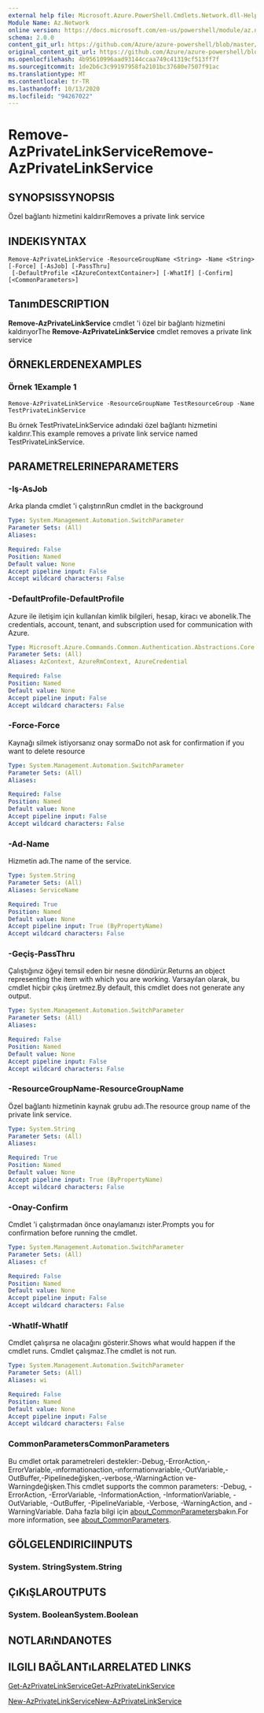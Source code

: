```yaml
---
external help file: Microsoft.Azure.PowerShell.Cmdlets.Network.dll-Help.xml
Module Name: Az.Network
online version: https://docs.microsoft.com/en-us/powershell/module/az.network/remove-azprivatelinkservice
schema: 2.0.0
content_git_url: https://github.com/Azure/azure-powershell/blob/master/src/Network/Network/help/Remove-AzPrivateLinkService.md
original_content_git_url: https://github.com/Azure/azure-powershell/blob/master/src/Network/Network/help/Remove-AzPrivateLinkService.md
ms.openlocfilehash: 4b95610996aad93144ccaa749c41319cf513ff7f
ms.sourcegitcommit: 1de2b6c3c99197958fa2101bc37680e7507f91ac
ms.translationtype: MT
ms.contentlocale: tr-TR
ms.lasthandoff: 10/13/2020
ms.locfileid: "94267022"
---
```

# <span data-ttu-id="2270c-101">Remove-AzPrivateLinkService</span><span class="sxs-lookup"><span data-stu-id="2270c-101">Remove-AzPrivateLinkService</span></span>

## <span data-ttu-id="2270c-102">SYNOPSIS</span><span class="sxs-lookup"><span data-stu-id="2270c-102">SYNOPSIS</span></span>
<span data-ttu-id="2270c-103">Özel bağlantı hizmetini kaldırır</span><span class="sxs-lookup"><span data-stu-id="2270c-103">Removes a private link service</span></span>

## <span data-ttu-id="2270c-104">INDEKI</span><span class="sxs-lookup"><span data-stu-id="2270c-104">SYNTAX</span></span>

```
Remove-AzPrivateLinkService -ResourceGroupName <String> -Name <String> [-Force] [-AsJob] [-PassThru]
 [-DefaultProfile <IAzureContextContainer>] [-WhatIf] [-Confirm] [<CommonParameters>]
```

## <span data-ttu-id="2270c-105">Tanım</span><span class="sxs-lookup"><span data-stu-id="2270c-105">DESCRIPTION</span></span>
<span data-ttu-id="2270c-106">**Remove-AzPrivateLinkService** cmdlet 'i özel bir bağlantı hizmetini kaldırıyor</span><span class="sxs-lookup"><span data-stu-id="2270c-106">The **Remove-AzPrivateLinkService** cmdlet removes a private link service</span></span>

## <span data-ttu-id="2270c-107">ÖRNEKLERDEN</span><span class="sxs-lookup"><span data-stu-id="2270c-107">EXAMPLES</span></span>

### <span data-ttu-id="2270c-108">Örnek 1</span><span class="sxs-lookup"><span data-stu-id="2270c-108">Example 1</span></span>
```
Remove-AzPrivateLinkService -ResourceGroupName TestResourceGroup -Name TestPrivateLinkService
```

<span data-ttu-id="2270c-109">Bu örnek TestPrivateLinkService adındaki özel bağlantı hizmetini kaldırır.</span><span class="sxs-lookup"><span data-stu-id="2270c-109">This example removes a private link service named TestPrivateLinkService.</span></span>

## <span data-ttu-id="2270c-110">PARAMETRELERINE</span><span class="sxs-lookup"><span data-stu-id="2270c-110">PARAMETERS</span></span>

### <span data-ttu-id="2270c-111">-Iş</span><span class="sxs-lookup"><span data-stu-id="2270c-111">-AsJob</span></span>
<span data-ttu-id="2270c-112">Arka planda cmdlet 'i çalıştırın</span><span class="sxs-lookup"><span data-stu-id="2270c-112">Run cmdlet in the background</span></span>

```yaml
Type: System.Management.Automation.SwitchParameter
Parameter Sets: (All)
Aliases:

Required: False
Position: Named
Default value: None
Accept pipeline input: False
Accept wildcard characters: False
```

### <span data-ttu-id="2270c-113">-DefaultProfile</span><span class="sxs-lookup"><span data-stu-id="2270c-113">-DefaultProfile</span></span>
<span data-ttu-id="2270c-114">Azure ile iletişim için kullanılan kimlik bilgileri, hesap, kiracı ve abonelik.</span><span class="sxs-lookup"><span data-stu-id="2270c-114">The credentials, account, tenant, and subscription used for communication with Azure.</span></span>

```yaml
Type: Microsoft.Azure.Commands.Common.Authentication.Abstractions.Core.IAzureContextContainer
Parameter Sets: (All)
Aliases: AzContext, AzureRmContext, AzureCredential

Required: False
Position: Named
Default value: None
Accept pipeline input: False
Accept wildcard characters: False
```

### <span data-ttu-id="2270c-115">-Force</span><span class="sxs-lookup"><span data-stu-id="2270c-115">-Force</span></span>
<span data-ttu-id="2270c-116">Kaynağı silmek istiyorsanız onay sorma</span><span class="sxs-lookup"><span data-stu-id="2270c-116">Do not ask for confirmation if you want to delete resource</span></span>

```yaml
Type: System.Management.Automation.SwitchParameter
Parameter Sets: (All)
Aliases:

Required: False
Position: Named
Default value: None
Accept pipeline input: False
Accept wildcard characters: False
```

### <span data-ttu-id="2270c-117">-Ad</span><span class="sxs-lookup"><span data-stu-id="2270c-117">-Name</span></span>
<span data-ttu-id="2270c-118">Hizmetin adı.</span><span class="sxs-lookup"><span data-stu-id="2270c-118">The name of the service.</span></span>

```yaml
Type: System.String
Parameter Sets: (All)
Aliases: ServiceName

Required: True
Position: Named
Default value: None
Accept pipeline input: True (ByPropertyName)
Accept wildcard characters: False
```

### <span data-ttu-id="2270c-119">-Geçiş</span><span class="sxs-lookup"><span data-stu-id="2270c-119">-PassThru</span></span>
<span data-ttu-id="2270c-120">Çalıştığınız öğeyi temsil eden bir nesne döndürür.</span><span class="sxs-lookup"><span data-stu-id="2270c-120">Returns an object representing the item with which you are working.</span></span>
<span data-ttu-id="2270c-121">Varsayılan olarak, bu cmdlet hiçbir çıkış üretmez.</span><span class="sxs-lookup"><span data-stu-id="2270c-121">By default, this cmdlet does not generate any output.</span></span>

```yaml
Type: System.Management.Automation.SwitchParameter
Parameter Sets: (All)
Aliases:

Required: False
Position: Named
Default value: None
Accept pipeline input: False
Accept wildcard characters: False
```

### <span data-ttu-id="2270c-122">-ResourceGroupName</span><span class="sxs-lookup"><span data-stu-id="2270c-122">-ResourceGroupName</span></span>
<span data-ttu-id="2270c-123">Özel bağlantı hizmetinin kaynak grubu adı.</span><span class="sxs-lookup"><span data-stu-id="2270c-123">The resource group name of the private link service.</span></span>

```yaml
Type: System.String
Parameter Sets: (All)
Aliases:

Required: True
Position: Named
Default value: None
Accept pipeline input: True (ByPropertyName)
Accept wildcard characters: False
```

### <span data-ttu-id="2270c-124">-Onay</span><span class="sxs-lookup"><span data-stu-id="2270c-124">-Confirm</span></span>
<span data-ttu-id="2270c-125">Cmdlet 'i çalıştırmadan önce onaylamanızı ister.</span><span class="sxs-lookup"><span data-stu-id="2270c-125">Prompts you for confirmation before running the cmdlet.</span></span>

```yaml
Type: System.Management.Automation.SwitchParameter
Parameter Sets: (All)
Aliases: cf

Required: False
Position: Named
Default value: None
Accept pipeline input: False
Accept wildcard characters: False
```

### <span data-ttu-id="2270c-126">-WhatIf</span><span class="sxs-lookup"><span data-stu-id="2270c-126">-WhatIf</span></span>
<span data-ttu-id="2270c-127">Cmdlet çalışırsa ne olacağını gösterir.</span><span class="sxs-lookup"><span data-stu-id="2270c-127">Shows what would happen if the cmdlet runs.</span></span>
<span data-ttu-id="2270c-128">Cmdlet çalışmaz.</span><span class="sxs-lookup"><span data-stu-id="2270c-128">The cmdlet is not run.</span></span>

```yaml
Type: System.Management.Automation.SwitchParameter
Parameter Sets: (All)
Aliases: wi

Required: False
Position: Named
Default value: None
Accept pipeline input: False
Accept wildcard characters: False
```

### <span data-ttu-id="2270c-129">CommonParameters</span><span class="sxs-lookup"><span data-stu-id="2270c-129">CommonParameters</span></span>
<span data-ttu-id="2270c-130">Bu cmdlet ortak parametreleri destekler:-Debug,-ErrorAction,-ErrorVariable,-ınformationaction,-ınformationvariable,-OutVariable,-OutBuffer,-Pipelinedeğişken,-verbose,-WarningAction ve-Warningdeğişken.</span><span class="sxs-lookup"><span data-stu-id="2270c-130">This cmdlet supports the common parameters: -Debug, -ErrorAction, -ErrorVariable, -InformationAction, -InformationVariable, -OutVariable, -OutBuffer, -PipelineVariable, -Verbose, -WarningAction, and -WarningVariable.</span></span> <span data-ttu-id="2270c-131">Daha fazla bilgi için [about_CommonParameters](http://go.microsoft.com/fwlink/?LinkID=113216)bakın.</span><span class="sxs-lookup"><span data-stu-id="2270c-131">For more information, see [about_CommonParameters](http://go.microsoft.com/fwlink/?LinkID=113216).</span></span>

## <span data-ttu-id="2270c-132">GÖLGELENDIRICI</span><span class="sxs-lookup"><span data-stu-id="2270c-132">INPUTS</span></span>

### <span data-ttu-id="2270c-133">System. String</span><span class="sxs-lookup"><span data-stu-id="2270c-133">System.String</span></span>

## <span data-ttu-id="2270c-134">ÇıKıŞLAR</span><span class="sxs-lookup"><span data-stu-id="2270c-134">OUTPUTS</span></span>

### <span data-ttu-id="2270c-135">System. Boolean</span><span class="sxs-lookup"><span data-stu-id="2270c-135">System.Boolean</span></span>

## <span data-ttu-id="2270c-136">NOTLARıNDA</span><span class="sxs-lookup"><span data-stu-id="2270c-136">NOTES</span></span>

## <span data-ttu-id="2270c-137">ILGILI BAĞLANTıLAR</span><span class="sxs-lookup"><span data-stu-id="2270c-137">RELATED LINKS</span></span>

[<span data-ttu-id="2270c-138">Get-AzPrivateLinkService</span><span class="sxs-lookup"><span data-stu-id="2270c-138">Get-AzPrivateLinkService</span></span>](./Get-AzPrivateLinkService.md)

[<span data-ttu-id="2270c-139">New-AzPrivateLinkService</span><span class="sxs-lookup"><span data-stu-id="2270c-139">New-AzPrivateLinkService</span></span>](./New-AzPrivateLinkService.md)
